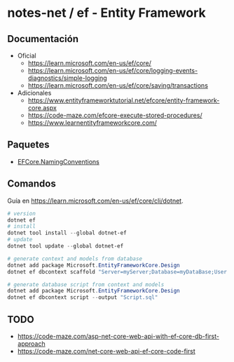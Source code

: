 # notes-net / ef - Entity Framework

## Documentación

- Oficial
  - <https://learn.microsoft.com/en-us/ef/core/>
  - <https://learn.microsoft.com/en-us/ef/core/logging-events-diagnostics/simple-logging>
  - <https://learn.microsoft.com/en-us/ef/core/saving/transactions>
- Adicionales
  - <https://www.entityframeworktutorial.net/efcore/entity-framework-core.aspx>
  - <https://code-maze.com/efcore-execute-stored-procedures/>
  - <https://www.learnentityframeworkcore.com/>

## Paquetes

- [EFCore.NamingConventions](https://github.com/efcore/EFCore.NamingConventions/blob/main/README.md)

## Comandos

Guía en <https://learn.microsoft.com/en-us/ef/core/cli/dotnet>.

```powershell
# version
dotnet ef
# install
dotnet tool install --global dotnet-ef
# update
dotnet tool update --global dotnet-ef
```

```powershell
# generate context and models from database
dotnet add package Microsoft.EntityFrameworkCore.Design
dotnet ef dbcontext scaffold "Server=myServer;Database=myDataBase;User Id=myUsername;Password=myPassword;" Microsoft.EntityFrameworkCore.SqlServer --output-dir "Models"
```

```powershell
# generate database script from context and models
dotnet add package Microsoft.EntityFrameworkCore.Design
dotnet ef dbcontext script --output "Script.sql"
```

## TODO

- <https://code-maze.com/asp-net-core-web-api-with-ef-core-db-first-approach>
- <https://code-maze.com/net-core-web-api-ef-core-code-first>
